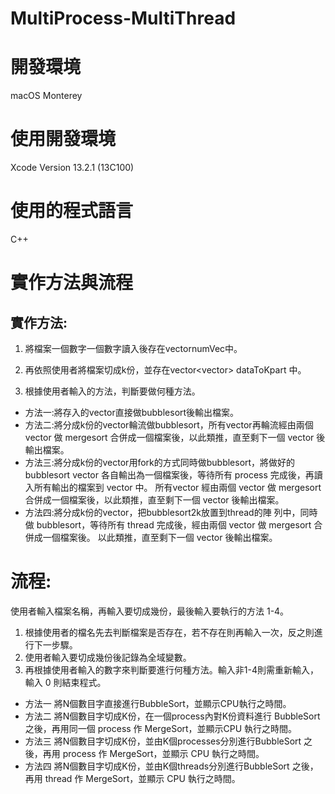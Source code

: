 # MultiProcess-MultiThread
# 開發環境 
macOS Monterey
# 使用開發環境
Xcode Version 13.2.1 (13C100)
# 使用的程式語言 
C++
# 實作方法與流程 

## 實作方法:
1. 將檔案一個數字一個數字讀入後存在vector<int>numVec中。 

2. 再依照使用者將檔案切成k份，並存在vector<vector<int>> dataToKpart 中。

3. 根據使用者輸入的方法，判斷要做何種方法。

* 方法一:將存入的vector直接做bubblesort後輸出檔案。
* 方法二:將分成k份的vector輪流做bubblesort，所有vector再輪流經由兩個 vector 做 mergesort 合併成一個檔案後，以此類推，直至剩下一個 vector 後輸出檔案。
* 方法三:將分成k份的vector用fork的方式同時做bubblesort，將做好的 bubblesort vector 各自輸出為一個檔案後，等待所有 process 完成後，再讀入所有輸出的檔案到 vector 中。
        所有vector 經由兩個 vector 做 mergesort 合併成一個檔案後，以此類推，直至剩下一個 vector 後輸出檔案。
* 方法四:將分成k份的vector，把bubblesort2k放置到thread的陣 列中，同時做 bubblesort，等待所有 thread 完成後，經由兩個 vector 做 mergesort 合併成一個檔案後。
        以此類推，直至剩下一個 vector 後輸出檔案。
# 流程:
使用者輸入檔案名稱，再輸入要切成幾份，最後輸入要執行的方法 1-4。
1. 根據使用者的檔名先去判斷檔案是否存在，若不存在則再輸入一次，反之則進行下一步驟。
2. 使用者輸入要切成幾份後記錄為全域變數。
3. 再根據使用者輸入的數字來判斷要進行何種方法。輸入非1-4則需重新輸入，輸入 0 則結束程式。
* 方法一
        將N個數目字直接進行BubbleSort，並顯示CPU執行之時間。
* 方法二
        將N個數目字切成K份，在一個process內對K份資料進行 BubbleSort 之後，再用同一個 process 作 MergeSort，並顯示CPU 執行之時間。
* 方法三
        將N個數目字切成K份，並由K個processes分別進行BubbleSort 之後，再用 process 作 MergeSort，並顯示 CPU 執行之時間。
* 方法四
        將N個數目字切成K份，並由K個threads分別進行BubbleSort 之後，再用 thread 作 MergeSort，並顯示 CPU 執行之時間。
